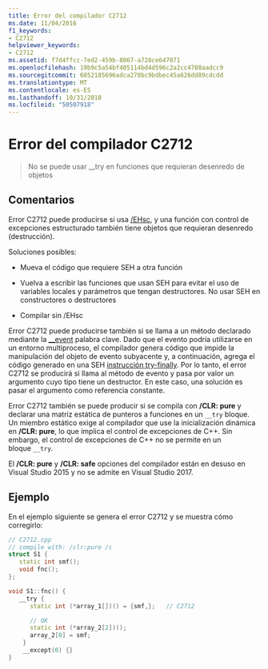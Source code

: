 ```yaml
---
title: Error del compilador C2712
ms.date: 11/04/2016
f1_keywords:
- C2712
helpviewer_keywords:
- C2712
ms.assetid: f7d4ffcc-7ed2-459b-8067-a728ce647071
ms.openlocfilehash: 19b9c5a54bf405114bd4d596c2a2cc4708aadcc9
ms.sourcegitcommit: 6052185696adca270bc9bdbec45a626dd89cdcdd
ms.translationtype: MT
ms.contentlocale: es-ES
ms.lasthandoff: 10/31/2018
ms.locfileid: "50507918"
---
```

# <a name="compiler-error-c2712"></a>Error del compilador C2712

> No se puede usar __try en funciones que requieran desenredo de objetos

## <a name="remarks"></a>Comentarios

Error C2712 puede producirse si usa [/EHsc](../../build/reference/eh-exception-handling-model.md), y una función con control de excepciones estructurado también tiene objetos que requieran desenredo (destrucción).

Soluciones posibles:

- Mueva el código que requiere SEH a otra función

- Vuelva a escribir las funciones que usan SEH para evitar el uso de variables locales y parámetros que tengan destructores. No usar SEH en constructores o destructores

- Compilar sin /EHsc

Error C2712 puede producirse también si se llama a un método declarado mediante la [__event](../../cpp/event.md) palabra clave. Dado que el evento podría utilizarse en un entorno multiproceso, el compilador genera código que impide la manipulación del objeto de evento subyacente y, a continuación, agrega el código generado en una SEH [instrucción try-finally](../../cpp/try-finally-statement.md). Por lo tanto, el error C2712 se producirá si llama al método de evento y pasa por valor un argumento cuyo tipo tiene un destructor. En este caso, una solución es pasar el argumento como referencia constante.

Error C2712 también se puede producir si se compila con **/CLR: pure** y declarar una matriz estática de punteros a funciones en un `__try` bloque. Un miembro estático exige al compilador que use la inicialización dinámica en **/CLR: pure**, lo que implica el control de excepciones de C++. Sin embargo, el control de excepciones de C++ no se permite en un bloque `__try`.

El **/CLR: pure** y **/CLR: safe** opciones del compilador están en desuso en Visual Studio 2015 y no se admite en Visual Studio 2017.

## <a name="example"></a>Ejemplo

En el ejemplo siguiente se genera el error C2712 y se muestra cómo corregirlo:

```cpp
// C2712.cpp
// compile with: /clr:pure /c
struct S1 {
   static int smf();
   void fnc();
};

void S1::fnc() {
   __try {
      static int (*array_1[])() = {smf,};   // C2712

      // OK
      static int (*array_2[2])();
      array_2[0] = smf;
    }
    __except(0) {}
}
```
